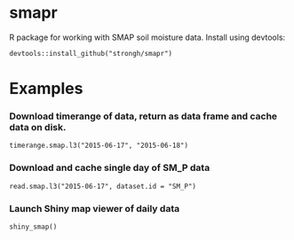 # smapr
R package for working with SMAP soil moisture data. Install using devtools:

```{r}
devtools::install_github("strongh/smapr")
```

# Examples

### Download timerange of data, return as data frame and cache data on disk.

```{r}
timerange.smap.l3("2015-06-17", "2015-06-18")
```

### Download and cache single day of SM_P data

```{r}
read.smap.l3("2015-06-17", dataset.id = "SM_P")
```

### Launch Shiny map viewer of daily data

```{r}
shiny_smap()
```
